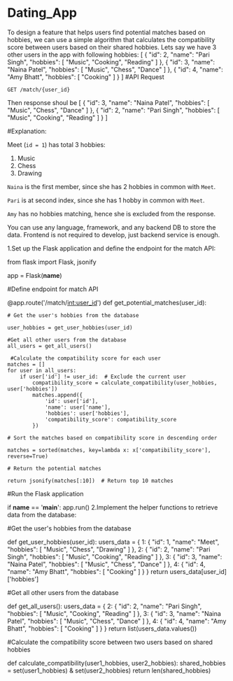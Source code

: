 # Dating_App
To design a feature that helps users find potential matches based on hobbies, we can use a simple algorithm that calculates the compatibility score between users based on their shared hobbies.
Lets say we have 3 other users in the app with following hobbies:
[
  {
    "id": 2,
    "name": "Pari Singh",
    "hobbies": [
      "Music",
      "Cooking",
      "Reading"
    ]
  },
  {
    "id": 3,
    "name": "Naina Patel",
    "hobbies": [
      "Music",
      "Chess",
      "Dance"
    ]
  },
{
    "id": 4,
    "name": "Amy Bhatt",
    "hobbies": [
      "Cooking"
    ]
  }
]
 #API Request


`GET /match/{user_id}`

Then response shoul be
[
  {
    "id": 3,
    "name": "Naina Patel",
    "hobbies": [
      "Music",
      "Chess",
      "Dance"
    ]
  },
  {
    "id": 2,
    "name": "Pari Singh",
    "hobbies": [
      "Music",
      "Cooking",
      "Reading"
    ]
  }
]

#Explanation:

Meet (`id = 1`) has total 3 hobbies:

1. Music
2. Chess
3. Drawing

`Naina` is the first member, since she has 2 hobbies in common with `Meet`.

`Pari` is at second index, since she has 1 hobby in common with `Meet`.

`Amy` has no hobbies matching, hence she is excluded from the response.

You can use any language, framework, and any backend DB to store the data. Frontend is not required to develop, just backend service is enough.

1.Set up the Flask application and define the endpoint for the match API:

from flask import Flask, jsonify

app = Flask(__name__)

#Define endpoint for match API

@app.route('/match/<int:user_id>')
def get_potential_matches(user_id):

    # Get the user's hobbies from the database
    
    user_hobbies = get_user_hobbies(user_id)
    
    #Get all other users from the database
    all_users = get_all_users()
    
     #Calculate the compatibility score for each user
    matches = []
    for user in all_users:
        if user['id'] != user_id:  # Exclude the current user
            compatibility_score = calculate_compatibility(user_hobbies, user['hobbies'])
            matches.append({
                'id': user['id'],
                'name': user['name'],
                'hobbies': user['hobbies'],
                'compatibility_score': compatibility_score
            })
    
    # Sort the matches based on compatibility score in descending order
    
    matches = sorted(matches, key=lambda x: x['compatibility_score'], reverse=True)
    
    # Return the potential matches
    
    return jsonify(matches[:10])  # Return top 10 matches

#Run the Flask application

if __name__ == '__main__':
    app.run()
2.Implement the helper functions to retrieve data from the database:


#Get the user's hobbies from the database

def get_user_hobbies(user_id):
    users_data = {
        1: {
            "id": 1,
            "name": "Meet",
            "hobbies": [
                "Music",
                "Chess",
                "Drawing"
            ]
        },
        2: {
            "id": 2,
            "name": "Pari Singh",
            "hobbies": [
                "Music",
                "Cooking",
                "Reading"
            ]
        },
        3: {
            "id": 3,
            "name": "Naina Patel",
            "hobbies": [
                "Music",
                "Chess",
                "Dance"
            ]
        },
        4: {
            "id": 4,
            "name": "Amy Bhatt",
            "hobbies": [
                "Cooking"
            ]
        }
    }
    return users_data[user_id]['hobbies']

#Get all other users from the database

def get_all_users():
    users_data = {
        2: {
            "id": 2,
            "name": "Pari Singh",
            "hobbies": [
                "Music",
                "Cooking",
                "Reading"
            ]
        },
        3: {
            "id": 3,
            "name": "Naina Patel",
            "hobbies": [
                "Music",
                "Chess",
                "Dance"
            ]
        },
        4: {
            "id": 4,
            "name": "Amy Bhatt",
            "hobbies": [
                "Cooking"
            ]
        }
    }
    return list(users_data.values())

#Calculate the compatibility score between two users based on shared hobbies

def calculate_compatibility(user1_hobbies, user2_hobbies):
    shared_hobbies = set(user1_hobbies) & set(user2_hobbies)
    return len(shared_hobbies)




